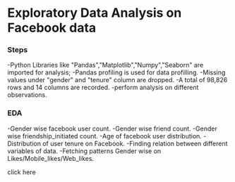 # Exploratory Data Analysis on Facebook data



### Steps

-Python Libraries like "Pandas","Matplotlib","Numpy","Seaborn" are imported for analysis;
-Pandas profiling is used for data profilling.
-Missing values under "gender" and "tenure" column are dropped.
-A total of 98,826 rows and 14 columns are recorded.
-perform analysis on different observations.


### EDA

-Gender wise facebook user count.
-Gender wise friend count.
-Gender wise friendship_initiated count.
-Age of facebook user distribution.
-Distribution of user tenure on Facebook.
-Finding relation between different variables of data.
-Fetching patterns Gender wise on Likes/Mobile_likes/Web_likes.


click here
